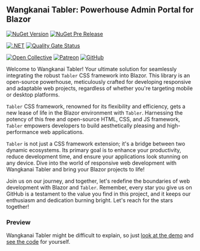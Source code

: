 ## Wangkanai Tabler: Powerhouse Admin Portal for Blazor

[![NuGet Version](https://img.shields.io/nuget/v/wangkanai.tabler)](https://www.nuget.org/packages/wangkanai.tabler)
[![NuGet Pre Release](https://img.shields.io/nuget/vpre/wangkanai.tabler)](https://www.nuget.org/packages/wangkanai.tabler)

[![.NET](https://github.com/wangkanai/wangkanai/actions/workflows/dotnet.yml/badge.svg)](https://github.com/wangkanai/wangkanai/actions/workflows/dotnet.yml)
[![Quality Gate Status](https://sonarcloud.io/api/project_badges/measure?project=wangkanai_github&metric=alert_status)](https://sonarcloud.io/summary/new_code?id=wangkanai_github)

[![Open Collective](https://img.shields.io/badge/open%20collective-support%20me-3385FF.svg)](https://opencollective.com/wangkanai)
[![Patreon](https://img.shields.io/badge/patreon-support%20me-d9643a.svg)](https://www.patreon.com/wangkanai)
[![GitHub](https://img.shields.io/github/license/wangkanai/wangkanai)](https://github.com/wangkanai/wangkanai/blob/main/LICENSE)

Welcome to Wangkanai Tabler! Your ultimate solution for seamlessly integrating the robust `Tabler` CSS framework into Blazor.
This library is an open-source powerhouse, meticulously crafted for developing responsive and adaptable web projects, regardless of whether you're targeting mobile or desktop platforms.

`Tabler` CSS framework, renowned for its flexibility and efficiency, gets a new lease of life in the Blazor environment with `Tabler`.
Harnessing the potency of this free and open-source HTML, CSS, and JS framework, `Tabler` empowers developers to build aesthetically pleasing and high-performance web applications.

`Tabler` is not just a CSS framework extension; it's a bridge between two dynamic ecosystems.
Its primary goal is to enhance your productivity, reduce development time, and ensure your applications look stunning on any device.
Dive into the world of responsive web development with Wangkanai Tabler and bring your Blazor projects to life!

Join us on our journey, and together, let's redefine the boundaries of web development with Blazor and `Tabler`.
Remember, every star you give us on GitHub is a testament to the value you find in this project, and it keeps our enthusiasm and dedication burning bright.
Let's reach for the stars together!

### Preview

Wangkanai Tabler might be difficult to explain, so just [look at the demo](https://tabler.wangkanai.com/)
and [see the code](https://github.com/wangkanai/wangkanai/tree/main/Tabler/demo) for yourself.



